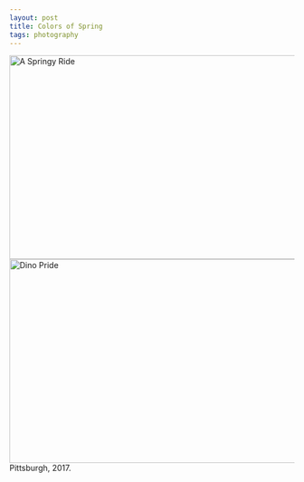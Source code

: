 ```yaml
---
layout: post
title: Colors of Spring 
tags: photography
---
```


<a data-flickr-embed="true"  href="https://www.flickr.com/photos/emaadmanzoor/33664871130/in/photostream/" title="A Springy Ride"><img src="https://c1.staticflickr.com/3/2941/33664871130_83df4f4ceb_z.jpg" width="640" height="360" alt="A Springy Ride"></a><script async src="//embedr.flickr.com/assets/client-code.js" charset="utf-8"></script>
<a data-flickr-embed="true"  href="https://www.flickr.com/photos/emaadmanzoor/33664863460/in/photostream/" title="Dino Pride"><img src="https://c1.staticflickr.com/3/2939/33664863460_2ab1915a41_z.jpg" width="640" height="360" alt="Dino Pride"></a><script async src="//embedr.flickr.com/assets/client-code.js" charset="utf-8"></script>
Pittsburgh, 2017.
